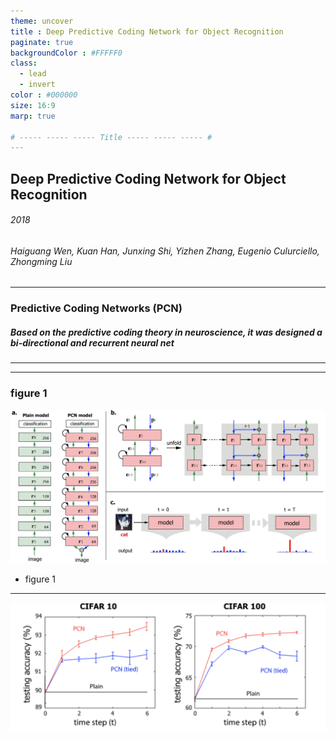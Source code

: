 ```yaml
---
theme: uncover
title : Deep Predictive Coding Network for Object Recognition
paginate: true
backgroundColor : #FFFFF0
class:
  - lead
  - invert
color : #000000
size: 16:9
marp: true

# ----- ----- ----- Title ----- ----- ----- #
---
```

## Deep Predictive Coding Network for Object Recognition

###### 2018
###### Haiguang Wen, Kuan Han, Junxing Shi, Yizhen Zhang, Eugenio Culurciello, Zhongming Liu

---
<!-- # ----- ----- ----- The Definition of the PCN ----- ----- ----- # -->
<!-- footer: Deep Predictive Coding Network for Object Recognition -->
<!-- _backgroundColor: white -->

###  Predictive Coding Networks (PCN)

##### Based on the predictive coding theory in neuroscience, it was designed a bi-directional and recurrent neural net
---
<!-- # ----- ----- ----- Explaination for PCN ----- ----- ----- # -->



---

### figure 1
![bg right:90%](./figure1.png)
- figure 1
---

![bg](./figure2.png)

